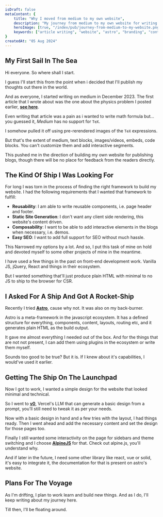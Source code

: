 ```yaml
---
isDraft: false
metaContent: {
    title: "Why I moved from medium to my own website",
    description: "My journey from medium to my own website for writing articles alongside my public portfolio and the reasons why I did so.",
    heroImage: [true, "/index/pub/journey-from-medium-to-my-website.png"],
    keywords: ["article writing", "website", "astro", "branding", "content", "publishing"]
}
createdAt: "05 Aug 2024"
---
```


## My First Sail In The Sea

Hi everyone. So where shall I start.

I guess I'll start this from the point when i decided that I'll publish my thoughts out there in the world.

And as everyone, I started writing on medium in December 2023. The first article that I wrote about was the one about the physics problem I posted earlier, **[see here](/publication/electric-flux-through-r-2fa32816)**.

Even writing that article was a pain as i wanted to write math formula but&hellip; you guessed it, _Medium_ has no support for `TeX`.

I somehow pulled it off using  pre-rerendered images of the `TeX` expressions.

But that's the extent of medium, text blocks, images/videos, embeds, code blocks. You can't customize them and add interactive segments.

This pushed me in the direction of building my own website for publishing blogs, though there will be no place for feedback from the readers directly.

## The Kind Of Ship I Was Looking For

For long I was torn in the process of finding the right framework to build my website. I had the following requirements that I wanted that framework to fulfill:

- **Reusability**: I am able to write reusable components, i.e. page header and footer.
- **Static Site Generation**: I don't want any client side rendering, this website's content driven.
- **Composability**: I want to be able to add interactive elements in the blogs when necessary, i.e. demos.
- **Easy SEO**: I want to add full support for SEO without much hassle.

This Narrowed my options by a lot. And so, I put this task of mine on hold and devoted myself to some other projects of mine in the meantime.

I have used a few things in the past on front-end development work. Vanilla JS, jQuery, React and things in their ecosystem.

But I wanted something that'll just produce plain HTML with minimal to no JS to ship to the browser for CSR.

## I Asked For A Ship And Got A Rocket-Ship

Recently I tried **[Astro](https://astro.build)**, cause why not. It was also on my back-burner. 

Astro is a meta-framework in the javascript ecosystem. It has a defined structure for everything, components, content, layouts, routing etc, and it generates plain HTML as the build output.

It gave me almost everything I needed out of the box. And for the things that are not not present, I can add them using plugins in the ecosystem or write them myself.

Sounds too good to be true? But it is. If I knew about it's capabilities, I would've used it earlier.

## Getting The Ship On The Launchpad

Now I got to work, I wanted a simple design for the website that looked minimal and technical.

So I went to **[v0](https://v0.dev)**, Vercel's LLM that can generate a basic design from a prompt, you'll still need to tweak it as per your needs.

Now with a basic design in hand and a few tries with the layout, I had things ready. Then I went ahead and add the necessary content and set the design for those pages too.

Finally I still wanted some interactivity on the page for sidebars and theme switching and I choose **[AlpineJS](https://alpinejs.dev)** for that. Check out alpine.js, you'll understand why.

And if later in the future, I need some other library like react, vue or solid, it's easy to integrate it, the documentation for that is present on astro's website.

## Plans For The Voyage

As I'm drifting, I plan to work learn and build new things. And as I do, I'll keep writing about my journey here.

Till then, I'll be floating around.